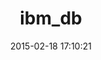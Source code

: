 ---
layout: post
title:  "ibm_db"
repo:   "ibmdb/ruby-ibmdb"
date:   2015-02-18 17:10:21
gemurl: https://github.com/ibmdb/ruby-ibmdb
---